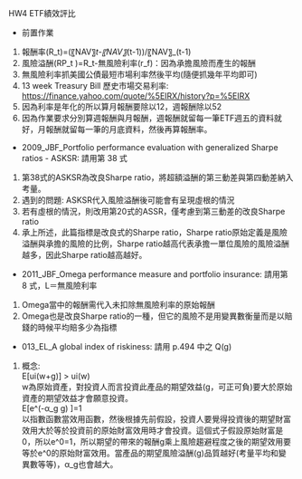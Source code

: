 HW4 ETF績效評比
* 前置作業
1. 報酬率(R_t)=(〖NAV〗_t-〖NAV〗_(t-1))/〖NAV〗_(t-1) 
2. 風險溢酬(RP_t )=R_t-無風險利率(r_f)：因為承擔風險而產生的報酬
3. 無風險利率抓美國公債最短市場利率然後平均(隨便抓幾年平均即可)
4. 13 week Treasury Bill 歷史市場交易利率: https://finance.yahoo.com/quote/%5EIRX/history?p=%5EIRX
5. 因為利率是年化的所以算月報酬要除以12，週報酬除以52
6. 因為作業要求分別算週報酬與月報酬，週報酬就留每一筆ETF週五的資料就好，月報酬就留每一筆的月底資料，然後再算報酬率。

* 2009_JBF_Portfolio performance evaluation with generalized Sharpe ratios - ASKSR: 請用第 38 式
1. 第38式的ASKSR為改良Sharpe ratio，將超額溢酬的第三動差與第四動差納入考量。
2. 遇到的問題: ASKSR代入風險溢酬後可能會有呈現虛根的情況
3. 若有虛根的情況，則改用第20式的ASSR，僅考慮到第三動差的改良Sharpe ratio
4. 承上所述，此篇指標是改良式的Sharpe ratio，Sharpe ratio原始定義是風險溢酬與承擔的風險的比例，Sharpe ratio越高代表承擔一單位風險的風險溢酬越多，因此Sharpe ratio越高越好。

* 2011_JBF_Omega performance measure and portfolio insurance: 請用第 8 式，L＝無風險利率
1. Omega當中的報酬需代入未扣除無風險利率的原始報酬
2. Omega也是改良Sharpe ratio的一種，但它的風險不是用變異數衡量而是以賠錢的時候平均賠多少為指標

* 013_EL_A global index of riskiness: 請用 p.494 中之 Q(g)
1. 概念: <br/>
 E[ui(w+g)] > ui(w) <br/>
 w為原始資產，對投資人而言投資此產品的期望效益(g，可正可負)要大於原始資產的期望效益才會願意投資。 <br/>
 E[e^(-α_g g) ]=1 <br/>
 以指數函數當效用函數，然後根據先前假設，投資人要覺得投資後的期望財富效用大於等於投資前的原始財富效用時才會投資。這個式子假設原始財富是0，所以e^0=1，所以期望的帶來的報酬g乘上風險趨避程度之後的期望效用要等於e^0的原始財富效用。當產品的期望風險溢酬(g)品質越好(考量平均和變異數等等)，α_g也會越大。
 


